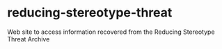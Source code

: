 # reducing-stereotype-threat
Web site to access information recovered from the Reducing Stereotype Threat Archive
